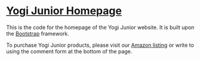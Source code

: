 # [Yogi Junior Homepage](yogijunior.com)

This is the code for the homepage of the Yogi Junior website.  It is built upon the [Bootstrap](http://getbootstrap.com/) framework. 

To purchase Yogi Junior products, please visit our [Amazon listing](http://amzn.to/1s8wri) or write to using the comment form at the bottom of the page.

